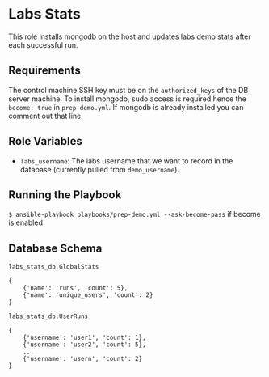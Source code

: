 Labs Stats
==========

This role installs mongodb on the host and updates labs demo stats after each successful run.

Requirements
------------

The control machine SSH key must be on the `authorized_keys` of the DB server machine. To install mongodb, sudo access is required hence the `become: true` in `prep-demo.yml`. If mongodb is already installed you can comment out that line.

Role Variables
--------------

- `labs_username`: The labs username that we want to record in the database (currently pulled from `demo_username`).

Running the Playbook
--------------------

`$ ansible-playbook playbooks/prep-demo.yml --ask-become-pass` if become is enabled

Database Schema
---------------

`labs_stats_db.GlobalStats`

```
{
	{'name': 'runs', 'count': 5},
	{'name': 'unique_users', 'count': 2}
}
```
`labs_stats_db.UserRuns`

```
{
	{'username': 'user1', 'count': 1},
	{'username': 'user2', 'count': 5},
	...
	{'username': 'usern', 'count': 2}
}
```